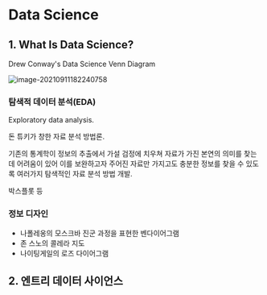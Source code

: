 # Data Science





## 1. What Is Data Science?



 Drew Conway's Data Science Venn Diagram

![image-20210911182240758](C:\Users\fromh\AppData\Roaming\Typora\typora-user-images\image-20210911182240758.png)





### 탐색적 데이터 분석(EDA)

Exploratory data analysis.

돈 튜키가 창한 자료 분석 방법론.

기존의 통계학이 정보의 추출에서 가설 검정에 치우쳐 자료가 가진 본연의 의미를 찾는데 어려움이 있어 이를 보완하고자 주어진 자료만 가지고도 충분한 정보를 찾을 수 있도록 여러가지 탐색적인 자료 분석 방법 개발.

박스플롯 등



### 정보 디자인

- 나폴레옹의 모스크바 진군 과정을 표현한 벤다이어그램
- 존 스노의 콜레라 지도
- 나이팅게일의 로즈 다이어그램







## 2. 엔트리 데이터 사이언스

